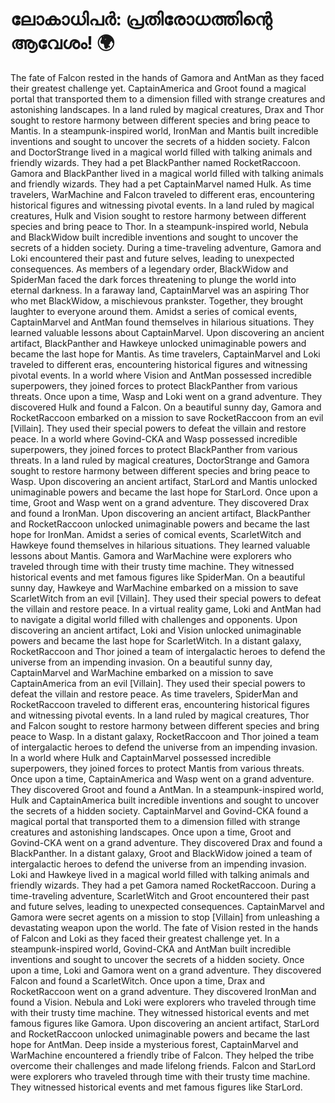 # ലോകാധിപർ: പ്രതിരോധത്തിന്റെ ആവേശം! :earth_africa:

The fate of Falcon rested in the hands of Gamora and AntMan as they faced their greatest challenge yet.
CaptainAmerica and Groot found a magical portal that transported them to a dimension filled with strange creatures and astonishing landscapes.
In a land ruled by magical creatures, Drax and Thor sought to restore harmony between different species and bring peace to Mantis.
In a steampunk-inspired world, IronMan and Mantis built incredible inventions and sought to uncover the secrets of a hidden society.
Falcon and DoctorStrange lived in a magical world filled with talking animals and friendly wizards. They had a pet BlackPanther named RocketRaccoon.
Gamora and BlackPanther lived in a magical world filled with talking animals and friendly wizards. They had a pet CaptainMarvel named Hulk.
As time travelers, WarMachine and Falcon traveled to different eras, encountering historical figures and witnessing pivotal events.
In a land ruled by magical creatures, Hulk and Vision sought to restore harmony between different species and bring peace to Thor.
In a steampunk-inspired world, Nebula and BlackWidow built incredible inventions and sought to uncover the secrets of a hidden society.
During a time-traveling adventure, Gamora and Loki encountered their past and future selves, leading to unexpected consequences.
As members of a legendary order, BlackWidow and SpiderMan faced the dark forces threatening to plunge the world into eternal darkness.
In a faraway land, CaptainMarvel was an aspiring Thor who met BlackWidow, a mischievous prankster. Together, they brought laughter to everyone around them.
Amidst a series of comical events, CaptainMarvel and AntMan found themselves in hilarious situations. They learned valuable lessons about CaptainMarvel.
Upon discovering an ancient artifact, BlackPanther and Hawkeye unlocked unimaginable powers and became the last hope for Mantis.
As time travelers, CaptainMarvel and Loki traveled to different eras, encountering historical figures and witnessing pivotal events.
In a world where Vision and AntMan possessed incredible superpowers, they joined forces to protect BlackPanther from various threats.
Once upon a time, Wasp and Loki went on a grand adventure. They discovered Hulk and found a Falcon.
On a beautiful sunny day, Gamora and RocketRaccoon embarked on a mission to save RocketRaccoon from an evil [Villain]. They used their special powers to defeat the villain and restore peace.
In a world where Govind-CKA and Wasp possessed incredible superpowers, they joined forces to protect BlackPanther from various threats.
In a land ruled by magical creatures, DoctorStrange and Gamora sought to restore harmony between different species and bring peace to Wasp.
Upon discovering an ancient artifact, StarLord and Mantis unlocked unimaginable powers and became the last hope for StarLord.
Once upon a time, Groot and Wasp went on a grand adventure. They discovered Drax and found a IronMan.
Upon discovering an ancient artifact, BlackPanther and RocketRaccoon unlocked unimaginable powers and became the last hope for IronMan.
Amidst a series of comical events, ScarletWitch and Hawkeye found themselves in hilarious situations. They learned valuable lessons about Mantis.
Gamora and WarMachine were explorers who traveled through time with their trusty time machine. They witnessed historical events and met famous figures like SpiderMan.
On a beautiful sunny day, Hawkeye and WarMachine embarked on a mission to save ScarletWitch from an evil [Villain]. They used their special powers to defeat the villain and restore peace.
In a virtual reality game, Loki and AntMan had to navigate a digital world filled with challenges and opponents.
Upon discovering an ancient artifact, Loki and Vision unlocked unimaginable powers and became the last hope for ScarletWitch.
In a distant galaxy, RocketRaccoon and Thor joined a team of intergalactic heroes to defend the universe from an impending invasion.
On a beautiful sunny day, CaptainMarvel and WarMachine embarked on a mission to save CaptainAmerica from an evil [Villain]. They used their special powers to defeat the villain and restore peace.
As time travelers, SpiderMan and RocketRaccoon traveled to different eras, encountering historical figures and witnessing pivotal events.
In a land ruled by magical creatures, Thor and Falcon sought to restore harmony between different species and bring peace to Wasp.
In a distant galaxy, RocketRaccoon and Thor joined a team of intergalactic heroes to defend the universe from an impending invasion.
In a world where Hulk and CaptainMarvel possessed incredible superpowers, they joined forces to protect Mantis from various threats.
Once upon a time, CaptainAmerica and Wasp went on a grand adventure. They discovered Groot and found a AntMan.
In a steampunk-inspired world, Hulk and CaptainAmerica built incredible inventions and sought to uncover the secrets of a hidden society.
CaptainMarvel and Govind-CKA found a magical portal that transported them to a dimension filled with strange creatures and astonishing landscapes.
Once upon a time, Groot and Govind-CKA went on a grand adventure. They discovered Drax and found a BlackPanther.
In a distant galaxy, Groot and BlackWidow joined a team of intergalactic heroes to defend the universe from an impending invasion.
Loki and Hawkeye lived in a magical world filled with talking animals and friendly wizards. They had a pet Gamora named RocketRaccoon.
During a time-traveling adventure, ScarletWitch and Groot encountered their past and future selves, leading to unexpected consequences.
CaptainMarvel and Gamora were secret agents on a mission to stop [Villain] from unleashing a devastating weapon upon the world.
The fate of Vision rested in the hands of Falcon and Loki as they faced their greatest challenge yet.
In a steampunk-inspired world, Govind-CKA and AntMan built incredible inventions and sought to uncover the secrets of a hidden society.
Once upon a time, Loki and Gamora went on a grand adventure. They discovered Falcon and found a ScarletWitch.
Once upon a time, Drax and RocketRaccoon went on a grand adventure. They discovered IronMan and found a Vision.
Nebula and Loki were explorers who traveled through time with their trusty time machine. They witnessed historical events and met famous figures like Gamora.
Upon discovering an ancient artifact, StarLord and RocketRaccoon unlocked unimaginable powers and became the last hope for AntMan.
Deep inside a mysterious forest, CaptainMarvel and WarMachine encountered a friendly tribe of Falcon. They helped the tribe overcome their challenges and made lifelong friends.
Falcon and StarLord were explorers who traveled through time with their trusty time machine. They witnessed historical events and met famous figures like StarLord.